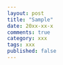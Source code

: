 ```yaml
---
layout: post
title: "Sample"
date: 20xx-xx-x
comments: true
category: xxx
tags: xxx
published: false
---
```


